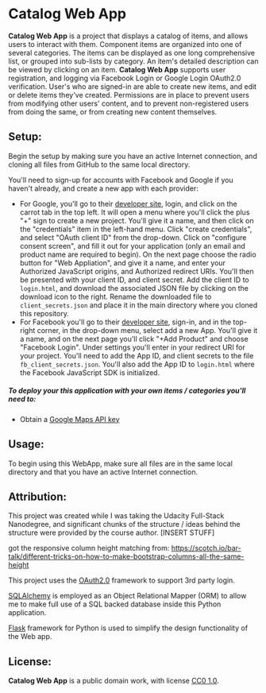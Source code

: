 # Catalog Web App

**Catalog Web App** is a project that displays a catalog of items, and allows users to interact with them. Component items are organized into one of several categories. The items can be displayed as one long comprehensive list, or grouped into sub-lists by category. An item's detailed description can be viewed by clicking on an item. **Catalog Web App** supports user registration, and logging via Facebook Login or Google Login OAuth2.0 verification. User's who are signed-in are able to create new items, and edit or delete items they've created. Permissions are in place to prevent users from modifying other users' content, and to prevent non-registered users from doing the same, or from creating new content themselves.

## Setup:
Begin the setup by making sure you have an active Internet connection, and
cloning all files from GitHub to the same local directory.

You'll need to sign-up for accounts with Facebook and Google if you haven't
already, and create a new app with each provider:
* For Google, you'll go to their
[developer site](https://console.developers.google.com), login, and click on
the carrot tab in the top left. It will open a menu where you'll click the
plus "+" sign to create a new project. You'll give it a name, and then click
on the "credentials"  item in the left-hand menu. Click "create credentials",
and select "OAuth client ID" from the drop-down. Click on "configure consent
screen", and fill it out for your application (only an email and product
name are required to begin). On the next page choose the radio button for
"Web Appliation", and give it a name, and enter your Authorized JavaScript
origins, and Authorized redirect URIs. You'll then be presented with your
client ID, and client secret. Add the client ID to ```login.html```, and
download the associated JSON file by clicking on the download icon to the
right. Rename the downloaded file to ```client_secrets.json``` and place it in
the main directory where you cloned this repository.
* For Facebook you'll go to their
[developer site](https://developers.facebook.com/), sign-in, and in the
top-right corner, in the drop-down menu, select add a new App. You'll give it
a name, and on the next page you'll click "+Add Product" and choose "Facebook
Login". Under settings you'll enter in your redirect URI for your project.
You'll need to add the App ID, and client secrets to the file
```fb_client_secrets.json```. You'll also add the App ID to ```login.html```
where the Facebook JavaScript SDK is initialized.


##### To deploy your this application with your own items / categories you'll need to:
* Obtain a [Google Maps API key](https://developers.google.com/maps/documentation/embed/get-api-key)


## Usage:
To begin using this WebApp, make sure all files are in the same local directory
and that you have an active Internet connection.

## Attribution:
This project was created while I was taking the Udacity Full-Stack Nanodegree,
and significant chunks of the structure / ideas behind the structure were
provided by the course author. [INSERT STUFF]

got the responsive column height matching from:
https://scotch.io/bar-talk/different-tricks-on-how-to-make-bootstrap-columns-all-the-same-height

This project uses the [OAuth2.0](https://oauth.net/2/) framework to support 3rd party login.

[SQLAlchemy](http://www.sqlalchemy.org/) is employed as an Object Relational
Mapper (ORM) to allow me to make full use of a SQL backed database inside this
Python application.

[Flask](http://flask.pocoo.org/) framework for Python is used to simplify the
design functionality of the Web app.

## License:
**Catalog Web App** is a public domain work, with license
[CC0 1.0](https://creativecommons.org/publicdomain/zero/1.0/).
